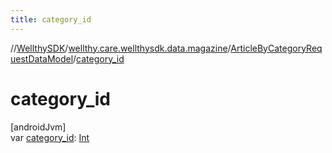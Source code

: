 ```yaml
---
title: category_id
---
```

//[WellthySDK](../../../index.html)/[wellthy.care.wellthysdk.data.magazine](../index.html)/[ArticleByCategoryRequestDataModel](index.html)/[category_id](category_id.html)



# category_id



[androidJvm]\
var [category_id](category_id.html): [Int](https://kotlinlang.org/api/latest/jvm/stdlib/kotlin/-int/index.html)




